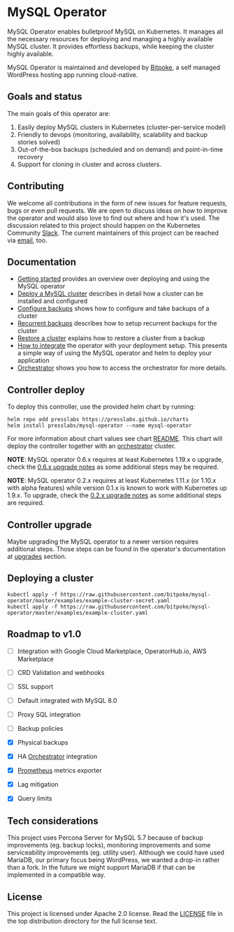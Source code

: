 # MySQL Operator

MySQL Operator enables bulletproof MySQL on Kubernetes. It manages all the necessary resources for deploying and managing a highly available MySQL cluster. It provides effortless backups, while keeping the cluster highly available.

MySQL Operator is maintained and developed by [Bitpoke](https://www.bitpoke.io/), a self managed WordPress hosting app running cloud-native.

## Goals and status

The main goals of this operator are:

 1. Easily deploy MySQL clusters in Kubernetes (cluster-per-service model)
 2. Friendly to devops (monitoring, availability, scalability and backup stories solved)
 3. Out-of-the-box backups (scheduled and on demand) and point-in-time recovery
 4. Support for cloning in cluster and across clusters.


## Contributing

We welcome all contributions in the form of new issues for feature requests, bugs or even pull requests. We are open to discuss ideas on how to improve the operator and would also love to find out where and how it's used. The discussion related to this project should happen on the Kubernetes Community [Slack](https://kubernetes.slack.com/messages/CEKQXFR0E/). The current maintainers of this project can be reached via [email](mailto:info@bitpoke.io), too.

## Documentation

* [Getting started](docs/_index.md) provides an overview over deploying and using the MySQL operator
* [Deploy a MySQL cluster](docs/deploy-mysql-cluster.md) describes in detail how a cluster can be installed and configured
* [Configure backups](docs/backups.md) shows how to configure and take backups of a cluster
* [Recurrent backups](docs/cluster-recurrent-backups.md) describes how to setup recurrent backups for the cluster
* [Restore a cluster](docs/cluster-recover.md) explains how to restore a cluster from a backup
* [How to integrate](docs/integrate-operator.md) the operator with your deployment setup. This presents a simple way of using the MySQL operator and helm to deploy your application
* [Orchestrator](docs/orchestrator.md) shows you how to access the orchestrator for more details.

## Controller deploy

To deploy this controller, use the provided helm chart by running:

```shell
helm repo add presslabs https://presslabs.github.io/charts
helm install presslabs/mysql-operator --name mysql-operator
```

For more information about chart values see chart [README](charts/mysql-operator/README.md). This chart will deploy the controller together with an [orchestrator](https://github.com/github/orchestrator) cluster.

__NOTE__: MySQL operator 0.6.x requires at least Kubernetes 1.19.x o upgrade, check the [0.6.x upgrade notes](https://www.bitpoke.io/docs/mysql-operator/operator-upgrades/#v06x-upgrade) as some additional steps may be required.

__NOTE__: MySQL operator 0.2.x requires at least Kubernetes 1.11.x (or 1.10.x with alpha features) while version 0.1.x is known to work with Kubernetes up 1.9.x. To upgrade, check the [0.2.x upgrade notes](https://www.bitpoke.io/docs/mysql-operator/operator-upgrades/#v02x-upgrade) as some additional steps are required.

## Controller upgrade

Maybe upgrading the MySQL operator to a newer version requires additional steps. Those steps can be found in the operator's documentation at [upgrades](docs/operator-upgrades.md) section.

## Deploying a cluster


```shell
kubectl apply -f https://raw.githubusercontent.com/bitpoke/mysql-operator/master/examples/example-cluster-secret.yaml
kubectl apply -f https://raw.githubusercontent.com/bitpoke/mysql-operator/master/examples/example-cluster.yaml
```

## Roadmap to v1.0
 - [ ] Integration with Google Cloud Marketplace, OperatorHub.io, AWS Marketplace
 - [ ] CRD Validation and webhooks
 - [ ] SSL support
 - [ ] Default integrated with MySQL 8.0
 - [ ] Proxy SQL integration
 - [ ] Backup policies
 - [x] Physical backups
 - [x] HA [Orchestrator](https://github.com/github/orchestrator) integration
 - [x] [Prometheus](https://github.com/prometheus/prometheus) metrics exporter
 - [x] Lag mitigation
 - [x] Query limits


## Tech considerations

This project uses Percona Server for MySQL 5.7 because of backup improvements (eg. backup locks), monitoring improvements and some serviceability improvements (eg. utility user). Although we could have used MariaDB, our primary focus being WordPress, we wanted a drop-in rather than a fork. In the future we might support MariaDB if that can be implemented in a compatible way.

## License

This project is licensed under Apache 2.0 license. Read the [LICENSE](LICENSE) file in the top distribution directory for the full license text.
